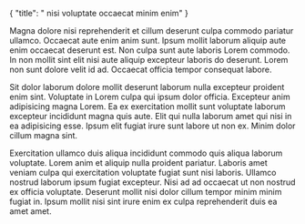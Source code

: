 {
  "title": " nisi voluptate occaecat minim enim"
}

Magna dolore nisi reprehenderit et cillum deserunt culpa commodo pariatur ullamco. Occaecat aute enim anim sunt. Ipsum mollit laborum aliquip aute enim occaecat deserunt est. Non culpa sunt aute laboris Lorem commodo. In non mollit sint elit nisi aute aliquip excepteur laboris do deserunt. Lorem non sunt dolore velit id ad. Occaecat officia tempor consequat labore.

Sit dolor laborum dolore mollit deserunt laborum nulla excepteur proident enim sint. Voluptate in Lorem culpa qui ipsum dolor officia. Excepteur anim adipisicing magna Lorem. Ea ex exercitation mollit sunt voluptate laborum excepteur incididunt magna quis aute. Elit qui nulla laborum amet qui nisi in ea adipisicing esse. Ipsum elit fugiat irure sunt labore ut non ex. Minim dolor cillum magna sint.

Exercitation ullamco duis aliqua incididunt commodo quis aliqua laborum voluptate. Lorem anim et aliquip nulla proident pariatur. Laboris amet veniam culpa qui exercitation voluptate fugiat sunt nisi laboris. Ullamco nostrud laborum ipsum fugiat excepteur. Nisi ad ad occaecat ut non nostrud ex officia voluptate. Deserunt mollit nisi dolor cillum tempor minim minim fugiat in. Ipsum mollit nisi sint irure enim ex culpa reprehenderit duis ea amet amet.